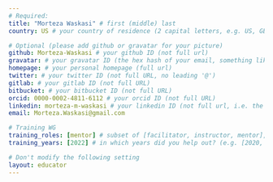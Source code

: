 ```yaml
---
# Required:
title: "Morteza Waskasi" # first (middle) last
country: US # your country of residence (2 capital letters, e.g. US, GB, DE)

# Optional (please add github or gravatar for your picture)
github: Morteza-Waskasi # your github ID (not full url)
gravatar: # your gravatar ID (the hex hash of your email, something like 123ef...123)
homepage: # your personal homepage (full url)
twitter: # your twitter ID (not full URL, no leading '@')
gitlab: # your gitlab ID (not full URL)
bitbucket: # your bitbucket ID (not full URL)
orcid: 0000-0002-4811-6112 # your orcid ID (not full URL)
linkedin: morteza-m-waskasi # your linkedin ID (not full url, i.e. the last bit of the url to your profile)
email: Morteza.Waskasi@gmail.com

# Training WG
training_roles: [mentor] # subset of [facilitator, instructor, mentor], can stay empty ([])
training_years: [2022] # in which years did you help out? (e.g. [2020, 2019])

# Don't modify the following setting
layout: educator
---
```


<!-- Optional: Write something about yourself below the '- - >'.
You can use Markdown syntax to style this page.
-->
